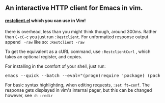 ## An interactive HTTP client for Emacs in vim.

#### [restclient.el](https://github.com/pashky/restclient.el) which you can use in Vim!

there is overhead, less than you might think though, around 300ms. Rather than `C-cC-c` you just run `:Restclient`. For unformatted response output append ` -raw` like so: `:Restclient -raw`

To get the equivalent as a cURL command, use `:RestclientCurl` , which takes an optional register, and copies.

For installing in the comfort of your shell, just run:
<pre>emacs --quick --batch --eval="(progn(require 'package) (package-initialize) (add-to-list 'package-archives '(\"melpa\" . \"http://melpa.milkbox.net/packages/\") t) (setq url-http-attempt-keepalives nil) (package-refresh-contents) (package-install 'restclient))"</pre>

For basic syntax highlighting, when editing requests, `:set ft=conf`. The response gets displayed in vim's internal pager, but this can be changed however, see `:h :redir`
